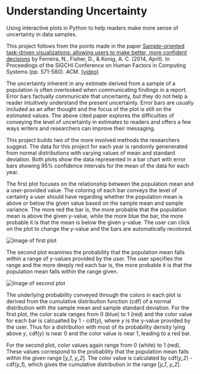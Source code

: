 # Understanding Uncertainty
Using interactive plots in Python to help readers make more sense of uncertainty in data samples.

This project follows from the points made in the paper [Sample-oriented task-driven visualizations: allowing users to make better, more confident decisions](https://drive.google.com/file/d/0B7Tj31nhk4BAeFJ1Y1lwQmpMQVk/view) by Ferreira, N., Fisher, D., & Konig, A. C. (2014, April). In Proceedings of the SIGCHI Conference on Human Factors in Computing Systems (pp. 571-580). ACM. [(video)](https://www.youtube.com/watch?v=BI7GAs-va-Q)

The uncertainty inherent in any estimate derived from a sample of a population is often overlooked when communicating findings in a report. Error bars factually communicate that uncertainty, but they do not help a reader intuitively understand the present uncertainty. Error bars are usually included as an after thought and the focus of the plot is still on the estimated values. The above cited paper explores the difficulties of conveying the level of uncertainty in estimates to readers and offers a few ways writers and researchers can improve their messaging.

This project builds two of the more involved methods the researchers suggest. The data for this project for each year is randomly genenerated from normal distributions with varying values of mean and standard deviation. Both plots show the data represented in a bar chart with error bars showing 95% confidence intervals for the mean of the data for each year.

The first plot focuses on the relationship between the population mean and a user-provided value. The coloring of each bar conveys the level of certainty a user should have regarding whether the population mean is above or below the given value based on the sample mean and sample variance. The more red the bar is, the more probable that the population mean is above the given y-value, while the more blue the bar, the more probable it is that the mean is below the given y-value. The user can click on the plot to change the y-value and the bars are automatically recolored.

![Image of first plot](https://github.com/henrywoody/Understanding-Uncertainty/blob/master/plot1.png)

The second plot examines the probability that the population mean falls within a range of y-values provided by the user. The user specifies the range and the more deeply red each bar is, the more probable it is that the population mean falls within the range given.

![Image of second plot](https://github.com/henrywoody/Understanding-Uncertainty/blob/master/plot2.png)

The underlying probability conveyed through the colors in each plot is derived from the cumulative distribution function (cdf) of a normal distribution with the sample mean and sample standard deviation. For the first plot, the color scale ranges from 0 (blue) to 1 (red) and the color value for each bar is calcualted by 1 - cdf(*y*), where *y* is the y-value provided by the user. Thus for a distribution with most of its probability density lying above *y*, cdf(*y*) is near 0 and the color value is near 1, leading to a red bar.

For the second plot, color values again range from 0 (white) to 1 (red). These values correspond to the probability that the population mean falls within the given range \[*y_1*, *y_2*\]. The color value is calculated by cdf(*y_2*) - cdf(*y_1*), which gives the cumulative distribution in the range \[*y_1*, *y_2*\].
